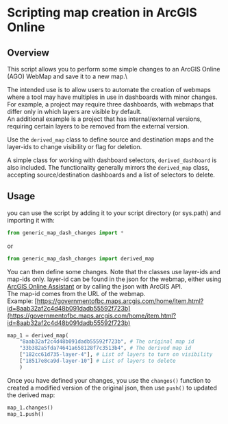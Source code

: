 # Scripting map creation in ArcGIS Online

## Overview
This script allows you to perform some simple changes to an ArcGIS Online (AGO) WebMap and save it to a new map.\

The intended use is to allow users to automate the creation of webmaps where a tool may have multiples in use in dashboards with minor changes.\
For example, a project may require three dashboards, with webmaps that differ only in which layers are visible by default.\
An additional example is a project that has internal/external versions, requiring certain layers to be removed from the external version.


Use the `derived_map` class to define source and destination maps and the layer-ids to change visibility or flag for deletion.

A simple class for working with dashboard selectors, `derived_dashboard` is also included. The functionality generally mirrors the `derived_map` class, accepting source/destination dashboards and a list of selectors to delete.

## Usage
you can use the script by adding it to your script directory (or sys.path) and importing it with:
```python
from generic_map_dash_changes import *
```
or
```python
from generic_map_dash_changes import derived_map
```

You can then define some changes. Note that the classes use layer-ids and map-ids only.
layer-id can be found in the json for the webmap, either using [ArcGIS Online Assistant](https://assistant.esri-ps.com/content) or by calling the json with ArcGIS API.\
The map-id comes from the URL of the webmap.\
Example: [https://governmentofbc.maps.arcgis.com/home/item.html?id=8aab32af2c4d48b091dadb55592f723b](https://governmentofbc.maps.arcgis.com/home/item.html?id=8aab32af2c4d48b091dadb55592f723b)

```python
map_1 = derived_map(
    "8aab32af2c4d48b091dadb55592f723b", # The original map id
    "33b382a5fda74641a658128f7c3513b4", # The derived map id
    ["182cc61d735-layer-4"], # List of layers to turn on visibility
    ["18517e8ca9d-layer-10"] # List of layers to delete
    )
```

Once you have defined your changes, you use the `changes()` function to created a modified version of the original json, then use `push()` to updated the derived map:

```python
map_1.changes()
map_1.push()
```
